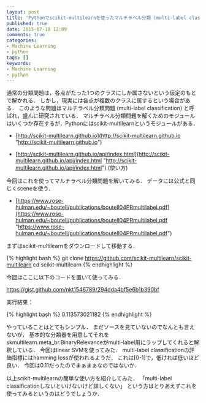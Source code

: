 ```yaml
---
layout: post
title: 'Pythonでscikit-multilearnを使ったマルチラベル分類 (multi-label classification)'
published: true
date: 2015-07-18 12:09
comments: true
categories:
- Machine Learning
- python
tags: []
keywords:
- Machine Learning
- python
---
```

 通常の分類問題は，各点がたった1つのクラスにしか属さないという仮定のもとで解かれる． しかし，現実には各点が複数のクラスに属するという場合がある． このような問題はマルチラベル分類問題 (multi-label classification) と呼ばれ，盛んに研究されている． マルチラベル分類問題を解くためのモジュールはいくつか存在するが，Pythonにはscikit-multilearnというモジュールがある． 

- [http://scikit-multilearn.github.io](http://scikit-multilearn.github.io "http://scikit-multilearn.github.io")

- [http://scikit-multilearn.github.io/api/index.html](http://scikit-multilearn.github.io/api/index.html "http://scikit-multilearn.github.io/api/index.html") (使い方)



今回はこれを使ってマルチラベル分類問題を解いてみる． データには公式と同じくsceneを使う． 

- [https://www.rose-hulman.edu/~boutell/publications/boutell04PRmultilabel.pdf](https://www.rose-hulman.edu/~boutell/publications/boutell04PRmultilabel.pdf "https://www.rose-hulman.edu/~boutell/publications/boutell04PRmultilabel.pdf")



 まずはscikit-multilearnをダウンロードして移動する． 

{% highlight bash %}
git clone https://github.com/scikit-multilearn/scikit-multilearn
cd scikit-multilearn
{% endhighlight %}

今回はここに以下のコードを置いて使ってみる． 

https://gist.github.com/nkt1546789/294dda4bf5e6b1b390bf

実行結果： 

{% highlight bash %}
0.113573021182
{% endhighlight %}

やっていることはとてもシンプル． まだソースを見ていないのでなんとも言えないが， 基本的な分類器を用意してそれをskmultilearn.meta_br.BinaryRelevanceがmulti-label用にラップしてくれると解釈している． 今回はlinear SVMを使ってみた． multi-label classificationの評価指標にはhamming lossが使われるようだ． これは[0-1]で，低ければ低いほど良い． 今回は0.11だったのでまぁまぁなのではないか． 

以上scikit-multilearnの簡単な使い方を紹介してみた． 「multi-label classificationしないといけないけど詳しくない」 という方はとりあえずこれを使ってみるというのはどうでしょうか． 

